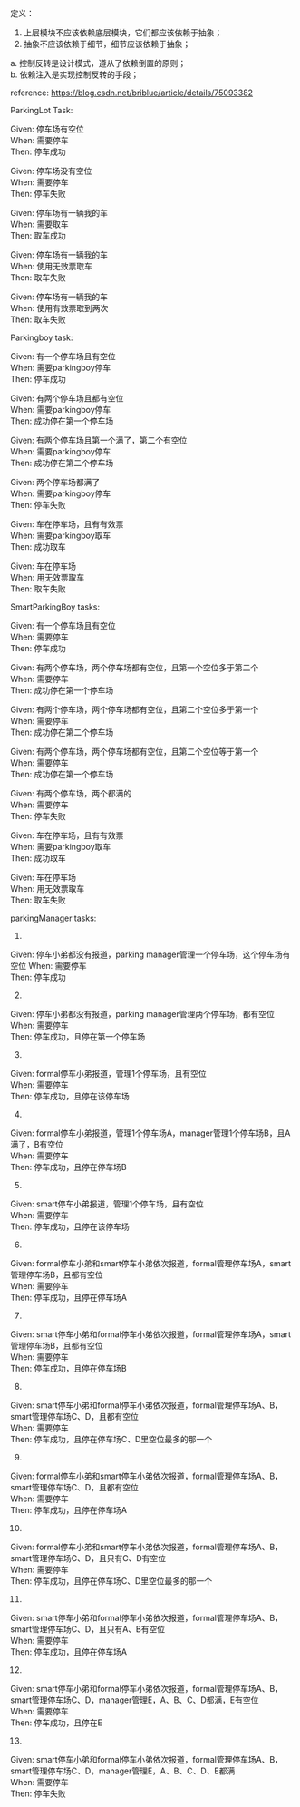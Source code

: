 定义：
1. 上层模块不应该依赖底层模块，它们都应该依赖于抽象；
2. 抽象不应该依赖于细节，细节应该依赖于抽象；

a. 控制反转是设计模式，遵从了依赖倒置的原则；  
b. 依赖注入是实现控制反转的手段；

reference:
https://blog.csdn.net/briblue/article/details/75093382

ParkingLot Task:

Given: 停车场有空位  
When: 需要停车  
Then: 停车成功  

Given: 停车场没有空位  
When: 需要停车  
Then: 停车失败  

Given: 停车场有一辆我的车  
When: 需要取车  
Then: 取车成功  

Given: 停车场有一辆我的车  
When: 使用无效票取车  
Then: 取车失败  

Given: 停车场有一辆我的车  
When: 使用有效票取到两次  
Then: 取车失败  

Parkingboy task:

Given: 有一个停车场且有空位  
When: 需要parkingboy停车  
Then: 停车成功  

Given: 有两个停车场且都有空位  
When: 需要parkingboy停车  
Then: 成功停在第一个停车场  

Given: 有两个停车场且第一个满了，第二个有空位  
When: 需要parkingboy停车  
Then: 成功停在第二个停车场  

Given: 两个停车场都满了  
When: 需要parkingboy停车  
Then: 停车失败  

Given: 车在停车场，且有有效票  
When: 需要parkingboy取车  
Then: 成功取车  

Given: 车在停车场  
When: 用无效票取车  
Then: 取车失败  

SmartParkingBoy tasks:

Given: 有一个停车场且有空位   
When: 需要停车  
Then: 停车成功  

Given: 有两个停车场，两个停车场都有空位，且第一个空位多于第二个     
When: 需要停车  
Then: 成功停在第一个停车场  

Given: 有两个停车场，两个停车场都有空位，且第二个空位多于第一个     
When: 需要停车  
Then: 成功停在第二个停车场 

Given: 有两个停车场，两个停车场都有空位，且第二个空位等于第一个     
When: 需要停车  
Then: 成功停在第一个停车场    

Given: 有两个停车场，两个都满的         
When: 需要停车  
Then: 停车失败  

Given: 车在停车场，且有有效票  
When: 需要parkingboy取车  
Then: 成功取车  

Given: 车在停车场  
When: 用无效票取车  
Then: 取车失败  

parkingManager tasks:

1.
Given: 停车小弟都没有报道，parking manager管理一个停车场，这个停车场有空位
When: 需要停车  
Then: 停车成功

2.
Given: 停车小弟都没有报道，parking manager管理两个停车场，都有空位
When: 需要停车  
Then: 停车成功，且停在第一个停车场

3.
Given: formal停车小弟报道，管理1个停车场，且有空位  
When: 需要停车  
Then: 停车成功，且停在该停车场  

4.
Given: formal停车小弟报道，管理1个停车场A，manager管理1个停车场B，且A满了，B有空位  
When: 需要停车  
Then: 停车成功，且停在停车场B

5.
Given: smart停车小弟报道，管理1个停车场，且有空位  
When: 需要停车  
Then: 停车成功，且停在该停车场  

6.
Given: formal停车小弟和smart停车小弟依次报道，formal管理停车场A，smart管理停车场B，且都有空位  
When: 需要停车  
Then: 停车成功，且停在停车场A

7.
Given: smart停车小弟和formal停车小弟依次报道，formal管理停车场A，smart管理停车场B，且都有空位  
When: 需要停车  
Then: 停车成功，且停在停车场B  

8.
Given: smart停车小弟和formal停车小弟依次报道，formal管理停车场A、B，smart管理停车场C、D，且都有空位  
When: 需要停车  
Then: 停车成功，且停在停车场C、D里空位最多的那一个  

9.
Given: formal停车小弟和smart停车小弟依次报道，formal管理停车场A、B，smart管理停车场C、D，且都有空位  
When: 需要停车  
Then: 停车成功，且停在停车场A

10.
Given: formal停车小弟和smart停车小弟依次报道，formal管理停车场A、B，smart管理停车场C、D，且只有C、D有空位  
When: 需要停车  
Then: 停车成功，且停在停车场C、D里空位最多的那一个  

11.
Given: smart停车小弟和formal停车小弟依次报道，formal管理停车场A、B，smart管理停车场C、D，且只有A、B有空位  
When: 需要停车  
Then: 停车成功，且停在停车场A  

12.
Given: smart停车小弟和formal停车小弟依次报道，formal管理停车场A、B，smart管理停车场C、D，manager管理E，A、B、C、D都满，E有空位  
When: 需要停车  
Then: 停车成功，且停在E  

13.
Given: smart停车小弟和formal停车小弟依次报道，formal管理停车场A、B，smart管理停车场C、D，manager管理E，A、B、C、D、E都满  
When: 需要停车  
Then: 停车失败
  